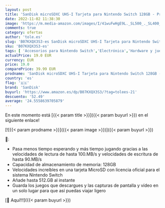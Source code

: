 ```yaml
---
layout: post
title: 'SanDisk microSDXC UHS-I Tarjeta para Nintendo Switch 128GB - Producto con Licencia de Nintendo'
date: 2022-11-02 11:38:30
image: 'https://m.media-amazon.com/images/I/41wuFwHgE9L._SL500_._SL400_.jpg'
comments: true
category: ofertas
author: 'tole.es'
slug: 'B07KXQX3S3-es SanDisk microSDXC UHS-I Tarjeta para Nintendo Switch 128GB...'
sku: 'B07KXQX3S3-es'
tags: [ 'Accesorios para Nintendo Switch','Electrónica','Hardware y juegos para Nintendo Switch','Memoria para Nintendo Switch','Videojuegos','nintendo','sandisk','🇪🇸', ]
actualPrice: 19.0 EUR
currency: EUR
price: 19.0
comparePrice: 39.99 EUR
prodname: 'SanDisk microSDXC UHS-I Tarjeta para Nintendo Switch 128GB - Producto con Licencia de Nintendo'
country: 'es'
flag: '🇪🇸'
brand: 'SanDisk'
buyurl: 'https://www.amazon.es/dp/B07KXQX3S3/?tag=tolees-21'
descuento: '52.49'
average: '24.5558639705879'
---
```


En este momento está [{{< param title >}}]({{< param buyurl >}}) en el siguiente enlace!

[![{{< param prodname >}}]({{< param image >}})]({{< param buyurl >}})

🔎:

- Pasa menos tiempo esperando y más tiempo jugando gracias a las velocidades de lectura de hasta 100.MB/s y velocidades de escritura de hasta 90.MB/s
- Capacidad de almacenamiento de memoria: 128GB
- Velocidades increíbles en una tarjeta MicroSD con licencia oficial para el sistema Nintendo Switch
- Añade hasta 512.GB al instante
- Guarda los juegos que descargues y las capturas de pantalla y vídeo en un solo lugar para que así puedas viajar ligero

[🛒 Aquí!!!]({{< param buyurl >}})

